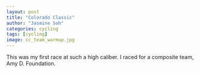 ```yaml
---
layout: post
title: "Colorado Classic"
author: "Jasmine Soh"
categories: cycling
tags: [cycling]
image: cc_team_warmup.jpg
---
```


This was my first race at such a high caliber. I raced for a composite team, Amy D. Foundation.